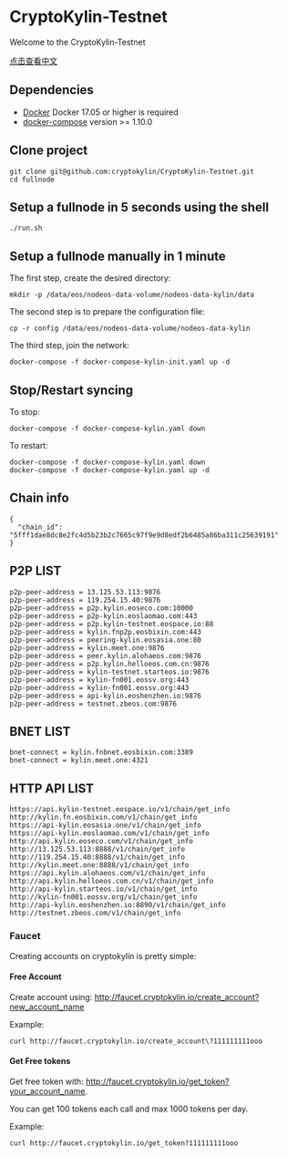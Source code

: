 # CryptoKylin-Testnet

Welcome to the CryptoKylin-Testnet

[点击查看中文](README_CN.md)

## Dependencies

- [Docker](https://docs.docker.com) Docker 17.05 or higher is required
- [docker-compose](https://docs.docker.com/compose/) version >= 1.10.0

## Clone project

```
git clone git@github.com:cryptokylin/CryptoKylin-Testnet.git
cd fullnode
```

## Setup a fullnode in 5 seconds using the shell

```
./run.sh
```

## Setup a fullnode manually in 1 minute

The first step, create the desired directory:

```
mkdir -p /data/eos/nodeos-data-volume/nodeos-data-kylin/data
```

The second step is to prepare the configuration file:

```
cp -r config /data/eos/nodeos-data-volume/nodeos-data-kylin
```

The third step, join the network:

```
docker-compose -f docker-compose-kylin-init.yaml up -d
```

## Stop/Restart syncing

To stop:

```
docker-compose -f docker-compose-kylin.yaml down
```

To restart:

```
docker-compose -f docker-compose-kylin.yaml down
docker-compose -f docker-compose-kylin.yaml up -d
```
## Chain info

```
{
  "chain_id": "5fff1dae8dc8e2fc4d5b23b2c7665c97f9e9d8edf2b6485a86ba311c25639191"
}
```

## P2P LIST

```
p2p-peer-address = 13.125.53.113:9876
p2p-peer-address = 119.254.15.40:9876
p2p-peer-address = p2p.kylin.eoseco.com:10000
p2p-peer-address = p2p-kylin.eoslaomao.com:443
p2p-peer-address = p2p.kylin-testnet.eospace.io:88
p2p-peer-address = kylin.fnp2p.eosbixin.com:443
p2p-peer-address = peering-kylin.eosasia.one:80
p2p-peer-address = kylin.meet.one:9876
p2p-peer-address = peer.kylin.alohaeos.com:9876
p2p-peer-address = p2p.kylin.helloeos.com.cn:9876
p2p-peer-address = kylin-testnet.starteos.io:9876
p2p-peer-address = kylin-fn001.eossv.org:443
p2p-peer-address = kylin-fn001.eossv.org:443
p2p-peer-address = api-kylin.eoshenzhen.io:9876
p2p-peer-address = testnet.zbeos.com:9876
```

## BNET LIST

```
bnet-connect = kylin.fnbnet.eosbixin.com:3389
bnet-connect = kylin.meet.one:4321
```

## HTTP API LIST

```
https://api.kylin-testnet.eospace.io/v1/chain/get_info
http://kylin.fn.eosbixin.com/v1/chain/get_info
https://api-kylin.eosasia.one/v1/chain/get_info
https://api-kylin.eoslaomao.com/v1/chain/get_info
http://api.kylin.eoseco.com/v1/chain/get_info
http://13.125.53.113:8888/v1/chain/get_info
http://119.254.15.40:8888/v1/chain/get_info
http://kylin.meet.one:8888/v1/chain/get_info
https://api.kylin.alohaeos.com/v1/chain/get_info
http://api.kylin.helloeos.com.cn/v1/chain/get_info
http://api-kylin.starteos.io/v1/chain/get_info
http://kylin-fn001.eossv.org/v1/chain/get_info
http://api-kylin.eoshenzhen.io:8890/v1/chain/get_info
http://testnet.zbeos.com/v1/chain/get_info
```

### Faucet

Creating accounts on cryptokylin is pretty simple:

#### Free Account
Create account using: http://faucet.cryptokylin.io/create_account?new_account_name

Example:
```
curl http://faucet.cryptokylin.io/create_account\?111111111ooo
```

#### Get Free tokens
Get free token with: http://faucet.cryptokylin.io/get_token?your_account_name. 

You can get 100 tokens each call and max 1000 tokens per day.

Example:
``` 
curl http://faucet.cryptokylin.io/get_token?111111111ooo
```
